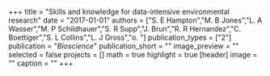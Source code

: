 +++
title = "Skills and knowledge for data-intensive environmental research"
date = "2017-01-01"
authors = ["S. E Hampton","M. B Jones","L. A Wasser","M. P Schildhauer","S. R Supp","J. Brun","R. R Hernandez","C. Boettiger","S. L Collins","L. J Gross","o. "]
publication_types = ["2"]
publication = "_Bioscience_"
publication_short = ""
image_preview = ""
selected = false
projects = []
math = true
highlight = true
[header]
image = ""
caption = ""
+++

